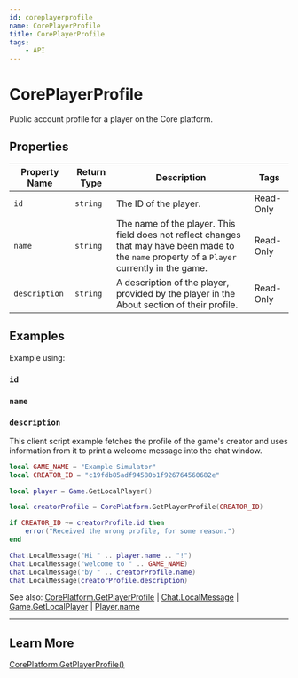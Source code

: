 ```yaml
---
id: coreplayerprofile
name: CorePlayerProfile
title: CorePlayerProfile
tags:
    - API
---
```


# CorePlayerProfile

Public account profile for a player on the Core platform.

## Properties

| Property Name | Return Type | Description | Tags |
| -------- | ----------- | ----------- | ---- |
| `id` | `string` | The ID of the player. | Read-Only |
| `name` | `string` | The name of the player. This field does not reflect changes that may have been made to the `name` property of a `Player` currently in the game. | Read-Only |
| `description` | `string` | A description of the player, provided by the player in the About section of their profile. | Read-Only |

## Examples

Example using:

### `id`

### `name`

### `description`

This client script example fetches the profile of the game's creator and uses information from it to print a welcome message into the chat window.

```lua
local GAME_NAME = "Example Simulator"
local CREATOR_ID = "c19fdb85adf94580b1f926764560682e"

local player = Game.GetLocalPlayer()

local creatorProfile = CorePlatform.GetPlayerProfile(CREATOR_ID)

if CREATOR_ID ~= creatorProfile.id then
    error("Received the wrong profile, for some reason.")
end

Chat.LocalMessage("Hi " .. player.name .. "!")
Chat.LocalMessage("welcome to " .. GAME_NAME)
Chat.LocalMessage("by " .. creatorProfile.name)
Chat.LocalMessage(creatorProfile.description)
```

See also: [CorePlatform.GetPlayerProfile](coreplatform.md) | [Chat.LocalMessage](chat.md) | [Game.GetLocalPlayer](game.md) | [Player.name](player.md)

---

## Learn More

[CorePlatform.GetPlayerProfile()](coreplatform.md)
